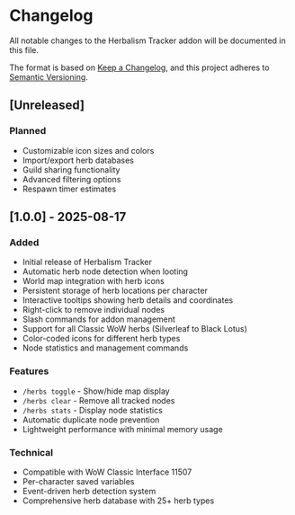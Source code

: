 # Changelog

All notable changes to the Herbalism Tracker addon will be documented in this file.

The format is based on [Keep a Changelog](https://keepachangelog.com/en/1.0.0/),
and this project adheres to [Semantic Versioning](https://semver.org/spec/v2.0.0.html).

## [Unreleased]

### Planned
- Customizable icon sizes and colors
- Import/export herb databases
- Guild sharing functionality
- Advanced filtering options
- Respawn timer estimates

## [1.0.0] - 2025-08-17

### Added
- Initial release of Herbalism Tracker
- Automatic herb node detection when looting
- World map integration with herb icons
- Persistent storage of herb locations per character
- Interactive tooltips showing herb details and coordinates
- Right-click to remove individual nodes
- Slash commands for addon management
- Support for all Classic WoW herbs (Silverleaf to Black Lotus)
- Color-coded icons for different herb types
- Node statistics and management commands

### Features
- `/herbs toggle` - Show/hide map display
- `/herbs clear` - Remove all tracked nodes
- `/herbs stats` - Display node statistics
- Automatic duplicate node prevention
- Lightweight performance with minimal memory usage

### Technical
- Compatible with WoW Classic Interface 11507
- Per-character saved variables
- Event-driven herb detection system
- Comprehensive herb database with 25+ herb types